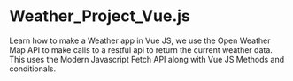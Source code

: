 # Weather_Project_Vue.js
Learn how to make a Weather app in Vue JS, we use the Open Weather Map API to make calls to a restful api to return the current weather data. This uses the Modern Javascript Fetch API along with Vue JS Methods and conditionals.
